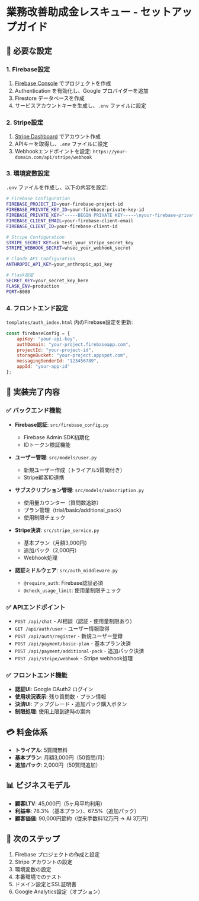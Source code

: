 # 業務改善助成金レスキュー - セットアップガイド

## 🔧 必要な設定

### 1. Firebase設定

1. [Firebase Console](https://console.firebase.google.com/) でプロジェクトを作成
2. Authentication を有効化し、Google プロバイダーを追加
3. Firestore データベースを作成
4. サービスアカウントキーを生成し、`.env` ファイルに設定

### 2. Stripe設定

1. [Stripe Dashboard](https://dashboard.stripe.com/) でアカウント作成
2. APIキーを取得し、`.env` ファイルに設定
3. Webhookエンドポイントを設定: `https://your-domain.com/api/stripe/webhook`

### 3. 環境変数設定

`.env` ファイルを作成し、以下の内容を設定:

```bash
# Firebase Configuration
FIREBASE_PROJECT_ID=your-firebase-project-id
FIREBASE_PRIVATE_KEY_ID=your-firebase-private-key-id
FIREBASE_PRIVATE_KEY="-----BEGIN PRIVATE KEY-----\nyour-firebase-private-key\n-----END PRIVATE KEY-----"
FIREBASE_CLIENT_EMAIL=your-firebase-client-email
FIREBASE_CLIENT_ID=your-firebase-client-id

# Stripe Configuration
STRIPE_SECRET_KEY=sk_test_your_stripe_secret_key
STRIPE_WEBHOOK_SECRET=whsec_your_webhook_secret

# Claude API Configuration  
ANTHROPIC_API_KEY=your_anthropic_api_key

# Flask設定
SECRET_KEY=your_secret_key_here
FLASK_ENV=production
PORT=8080
```

### 4. フロントエンド設定

`templates/auth_index.html` 内のFirebase設定を更新:

```javascript
const firebaseConfig = {
    apiKey: "your-api-key",
    authDomain: "your-project.firebaseapp.com",
    projectId: "your-project-id",
    storageBucket: "your-project.appspot.com",
    messagingSenderId: "123456789",
    appId: "your-app-id"
};
```

## 🚀 実装完了内容

### ✅ バックエンド機能

- **Firebase認証**: `src/firebase_config.py`
  - Firebase Admin SDK初期化
  - IDトークン検証機能

- **ユーザー管理**: `src/models/user.py`  
  - 新規ユーザー作成（トライアル5質問付き）
  - Stripe顧客ID連携

- **サブスクリプション管理**: `src/models/subscription.py`
  - 使用量カウンター（質問数追跡）
  - プラン管理（trial/basic/additional_pack）
  - 使用制限チェック

- **Stripe決済**: `src/stripe_service.py`
  - 基本プラン（月額3,000円）
  - 追加パック（2,000円）  
  - Webhook処理

- **認証ミドルウェア**: `src/auth_middleware.py`
  - `@require_auth`: Firebase認証必須
  - `@check_usage_limit`: 使用量制限チェック

### ✅ APIエンドポイント

- `POST /api/chat` - AI相談（認証・使用量制限あり）
- `GET /api/auth/user` - ユーザー情報取得
- `POST /api/auth/register` - 新規ユーザー登録
- `POST /api/payment/basic-plan` - 基本プラン決済
- `POST /api/payment/additional-pack` - 追加パック決済  
- `POST /api/stripe/webhook` - Stripe webhook処理

### ✅ フロントエンド機能

- **認証UI**: Google OAuth2 ログイン
- **使用状況表示**: 残り質問数・プラン情報
- **決済UI**: アップグレード・追加パック購入ボタン
- **制限処理**: 使用上限到達時の案内

## 💳 料金体系

- **トライアル**: 5質問無料
- **基本プラン**: 月額3,000円（50質問/月）
- **追加パック**: 2,000円（50質問追加）

## 📊 ビジネスモデル

- **顧客LTV**: 45,000円（5ヶ月平均利用）
- **利益率**: 78.3%（基本プラン）、67.5%（追加パック）
- **顧客価値**: 90,000円節約（従来手数料12万円 → AI 3万円）

## 🔄 次のステップ

1. Firebase プロジェクトの作成と設定
2. Stripe アカウントの設定  
3. 環境変数の設定
4. 本番環境でのテスト
5. ドメイン設定とSSL証明書
6. Google Analytics設定（オプション）
